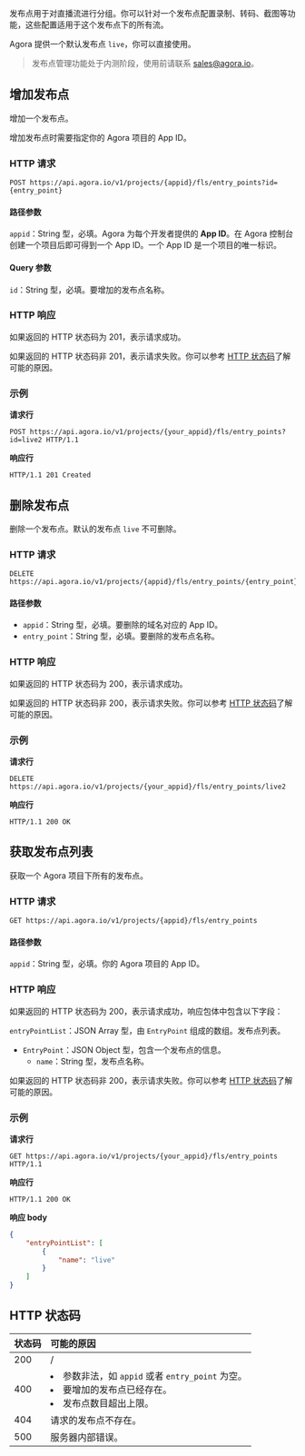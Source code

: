 发布点用于对直播流进行分组。你可以针对一个发布点配置录制、转码、截图等功能，这些配置适用于这个发布点下的所有流。

Agora 提供一个默认发布点 `live`，你可以直接使用。

> 发布点管理功能处于内测阶段，使用前请联系 sales@agora.io。

## 增加发布点

增加一个发布点。

增加发布点时需要指定你的 Agora 项目的 App ID。

### HTTP 请求

```http
POST https://api.agora.io/v1/projects/{appid}/fls/entry_points?id={entry_point}
```

#### 路径参数

`appid`：String 型，必填。Agora 为每个开发者提供的 **App ID**。在 Agora 控制台创建一个项目后即可得到一个 App ID。一个 App ID 是一个项目的唯一标识。

#### Query 参数

`id`：String 型，必填。要增加的发布点名称。

### HTTP 响应

如果返回的 HTTP 状态码为 201，表示请求成功。

如果返回的 HTTP 状态码非 201，表示请求失败。你可以参考 [HTTP 状态码](#http-code)了解可能的原因。

### 示例

**请求行**

```http
POST https://api.agora.io/v1/projects/{your_appid}/fls/entry_points?id=live2 HTTP/1.1
```

**响应行**

```http
HTTP/1.1 201 Created
```

## 删除发布点

删除一个发布点。默认的发布点 `live` 不可删除。

### HTTP 请求

```http
DELETE https://api.agora.io/v1/projects/{appid}/fls/entry_points/{entry_point}
```

#### 路径参数

- `appid`：String 型，必填。要删除的域名对应的 App ID。
- `entry_point`：String 型，必填。要删除的发布点名称。

### HTTP 响应

如果返回的 HTTP 状态码为 200，表示请求成功。

如果返回的 HTTP 状态码非 200，表示请求失败。你可以参考 [HTTP 状态码](#http-code)了解可能的原因。

### 示例

**请求行**

```http
DELETE https://api.agora.io/v1/projects/{your_appid}/fls/entry_points/live2
```

**响应行**

```http
HTTP/1.1 200 OK
```

## 获取发布点列表

获取一个 Agora 项目下所有的发布点。

### HTTP 请求

```http
GET https://api.agora.io/v1/projects/{appid}/fls/entry_points
```

#### 路径参数

`appid`：String 型，必填。你的 Agora 项目的 App ID。

### HTTP 响应

如果返回的 HTTP 状态码为 200，表示请求成功，响应包体中包含以下字段：

`entryPointList`：JSON Array 型，由 `EntryPoint` 组成的数组。发布点列表。

- `EntryPoint`：JSON Object 型，包含一个发布点的信息。
  - `name`：String 型，发布点名称。

如果返回的 HTTP 状态码非 200，表示请求失败。你可以参考 [HTTP 状态码](#http-code)了解可能的原因。

### 示例

**请求行**

```http
GET https://api.agora.io/v1/projects/{your_appid}/fls/entry_points HTTP/1.1
```

**响应行**

```http
HTTP/1.1 200 OK
```

**响应 body**

```json
{
    "entryPointList": [
        {
            "name": "live"
        }
    ]
}
```

<a name="http-code"></a>
## HTTP 状态码

| 状态码 | 可能的原因                                                   |
| :----- | :----------------------------------------------------------- |
| 200    | /                                                            |
| 400    | <li>参数非法，如 `appid` 或者 `entry_point` 为空。</li><li>要增加的发布点已经存在。</li><li>发布点数目超出上限。</li> |
| 404    | 请求的发布点不存在。                                         |
| 500    | 服务器内部错误。                                             |